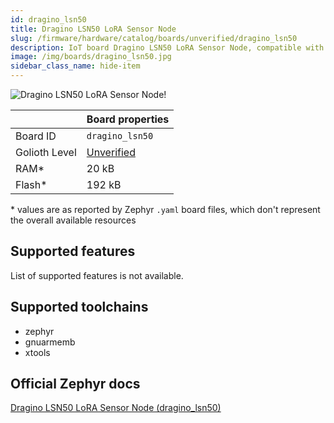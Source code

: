 ```yaml
---
id: dragino_lsn50
title: Dragino LSN50 LoRA Sensor Node
slug: /firmware/hardware/catalog/boards/unverified/dragino_lsn50
description: IoT board Dragino LSN50 LoRA Sensor Node, compatible with Golioth at unverified level.
image: /img/boards/dragino_lsn50.jpg
sidebar_class_name: hide-item
---
```


[//]: # (This is an auto-generated file, do not edit! Changes to it will be lost upon re-generation)

![Dragino LSN50 LoRA Sensor Node!](/img/boards/dragino_lsn50.jpg "Dragino LSN50 LoRA Sensor Node")

|                | Board properties     |
| -------------  | -------------------- |
| Board ID       | `dragino_lsn50` |
| Golioth Level  | [Unverified](/firmware/hardware#unverified-boards) |
| RAM*           | 20 kB |
| Flash*         | 192 kB |

\* values are as reported by Zephyr `.yaml` board files, which don't represent the overall available resources



## Supported features

List of supported features is not available.

## Supported toolchains

* zephyr
* gnuarmemb
* xtools

## Official Zephyr docs

[Dragino LSN50 LoRA Sensor Node (dragino_lsn50)](https://docs.zephyrproject.org/latest/boards/dragino/lsn50/doc/index.html)
